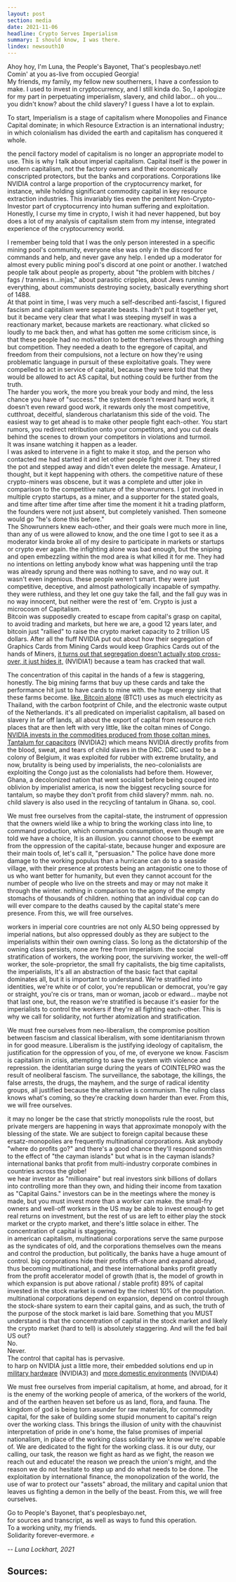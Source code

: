 ```yaml
---
layout: post
section: media
date: 2021-11-06
headline: Crypto Serves Imperialism
summary: I should know, I was there.
lindex: newsouth10
---
```

Ahoy hoy, I'm Luna, the People's Bayonet, That's peoplesbayo.net!  
Comin' at you as-live from occupied Georgia!  
My friends, my family, my fellow new southerners, I have a confession to make. I used to invest in cryptocurrency, and I still kinda do. So, I apologize for my part in perpetuating imperialism, slavery, and child labor... oh you... you didn't know? about the child slavery? I guess I have a lot to explain.

To start, Imperialism is a stage of capitalism where Monopolies and Finance Capital dominate; in which Resource Extraction is an international industry; in which colonialism has divided the earth and capitalism has conquered it whole.

the pencil factory model of capitalism is no longer an appropriate model to use. This is why I talk about imperial capitalism. Capital itself is the power in modern capitalism, not the factory owners and their economically conscripted protectors, but the banks and corporations. Corporations like NVIDIA control a large proportion of the cryptocurrency market, for instance, while holding significant commodity capital in key resource extraction industries. This invariably ties even the penitent Non-Crypto-Investor part of cryptocurrency into human suffering and exploitation. Honestly, I curse my time in crypto, I wish it had never happened, but boy does a lot of my analysis of capitalism stem from my intense, integrated experience of the cryptocurrency world.

I remember being told that I was the only person interested in a specific mining pool's community, everyone else was only in the discord for commands and help, and never gave any help. I ended up a moderator for almost every public mining pool's discord at one point or another. I watched people talk about people as property, about "the problem with bitches / fags / trannies n...injas," about parasitic cripples, about Jews running everything, about communists destroying society, basically everything short of 1488.  
At that point in time, I was very much a self-described anti-fascist, I figured fascism and capitalism were separate beasts. I hadn't put it together yet, but it became very clear that what I was steeping myself in was a reactionary market, because markets are reactionary. what clicked so loudly to me back then, and what has gotten me some criticism since, is that these people had no motivation to better themselves through anything but competition. They needed a death to the egregore of capital, and freedom from their compulsions, not a lecture on how they're using problematic language in pursuit of these exploitative goals. They were compelled to act in service of capital, because they were told that they would be allowed to act AS capital, but nothing could be further from the truth.  
The harder you work, the more you break your body and mind, the less chance you have of "success." the system doesn't reward hard work, it doesn't even reward good work, it rewards only the most competitive, cutthroat, deceitful, slanderous charlatanism this side of the void. The easiest way to get ahead is to make other people fight each-other. You start rumors, you redirect retribution onto your competitors, and you cut deals behind the scenes to drown your competitors in violations and turmoil.  
It was insane watching it happen as a leader.  
I was asked to intervene in a fight to make it stop, and the person who contacted me had started it and let other people fight over it. They stirred the pot and stepped away and didn't even delete the message. Amateur, I thought, but it kept happening with others. the competitive nature of these crypto-miners was obscene, but it was a complete and utter joke in comparison to the competitive nature of the showrunners. I got involved in multiple crypto startups, as a miner, and a supporter for the stated goals, and time after time after time after time the moment it hit a trading platform, the founders were not just absent, but completely vanished. Then someone would go "he's done this before."  
The Showrunners knew each-other, and their goals were much more in line, than any of us were allowed to know, and the one time I got to see it as a moderator kinda broke all of my desire to participate in markets or startups or crypto ever again. the infighting alone was bad enough, but the sniping and open embezzling within the mod area is what killed it for me. They had no intentions on letting anybody know what was happening until the trap was already sprung and there was nothing to save, and no way out. it wasn't even ingenious. these people weren't smart. they were just competitive, deceptive, and almost pathologically incapable of sympathy. they were ruthless, and they let one guy take the fall, and the fall guy was in no way innocent, but neither were the rest of 'em. Crypto is just a microcosm of Capitalism.  
Bitcoin was supposedly created to escape from capital's grasp on capital, to avoid trading and markets, but here we are, a good 12 years later, and bitcoin just "rallied" to raise the crypto market capacity to 2 trillion US dollars.
After all the fluff NVIDIA put out about how their segregation of Graphics Cards from Mining Cards would keep Graphics Cards out of the hands of Miners, [it turns out that segregation doesn't actually stop cross-over, it just hides it,][NVIDIA1] (NVIDIA1) because a team has cracked that wall.

The concentration of this capital in the hands of a few is staggering, honestly. The big mining farms that buy up these cards and take the performance hit just to have cards to mine with. the huge energy sink that these farms become. [like, Bitcoin alone][BTC1] (BTC1) uses as much electricity as Thailand, with the carbon footprint of Chile, and the electronic waste output of the Netherlands. it's all predicated on imperialist capitalism, all based on slavery in far off lands, all about the export of capital from resource rich places that are then left with very little, like the coltan mines of Congo.
[NVIDIA invests in the commodities produced from those coltan mines, Tantalum for capacitors][NVIDIA2] (NVIDIA2) which means NVIDIA directly profits from the blood, sweat, and tears of child slaves in the DRC.
DRC used to be a colony of Belgium, it was exploited for rubber with extreme brutality, and now, brutality is being used by imperialists, the neo-colonialists are exploiting the Congo just as the colonialists had before them.
However, Ghana, a decolonized nation that went socialist before being couped into oblivion by imperialist america, is now the biggest recycling source for tantalum, so maybe they don't profit from child slavery? mmm. nah. no. child slavery is also used in the recycling of tantalum in Ghana. so, cool.

We must free ourselves from the capital-state, the instrument of oppression that the owners wield like a whip to bring the working class into line, to command production, which commands consumption, even though we are told we have a choice, It is an illusion. you cannot choose to be exempt from the oppression of the capital-state, because hunger and exposure are their main tools of, let's call it, "persuasion." The police have done more damage to the working populus than a hurricane can do to a seaside village, with their presence at protests being an antagonistic one to those of us who want better for humanity, but even they cannot account for the number of people who live on the streets and may or may not make it through the winter. nothing in comparison to the agony of the empty stomachs of thousands of children. nothing that an individual cop can do will ever compare to the deaths caused by the capital state's mere presence. From this, we will free ourselves.

workers in imperial core countries are not only ALSO being oppressed by imperial nations, but also oppressed doubly as they are subject to the imperialists within their own owning class. So long as the dictatorship of the owning class persists, none are free from imperialism. the social stratification of workers, the working poor, the surviving worker, the well-off worker, the sole-proprietor, the small fry capitalists, the big time capitalists, the imperialists, It's all an abstraction of the basic fact that capital dominates all, but it is important to understand. We're stratified into identities, we're white or of color, you're republican or democrat, you're gay or straight, you're cis or trans, man or woman, jacob or edward... maybe not that last one, but, the reason we're stratified is because it's easier for the imperialists to control the workers if they're all fighting each-other. This is why we call for solidarity, not further atomization and stratification.

We must free ourselves from neo-liberalism, the compromise position between fascism and classical liberalism, with some identitarianism thrown in for good measure. Liberalism is the justifying ideology of capitalism, the justification for the oppression of you, of me, of everyone we know. Fascism is capitalism in crisis, attempting to save the system with violence and repression. the identitarian surge during the years of COINTELPRO was the result of neoliberal fascism. The surveillance, the sabotage, the killings, the false arrests, the drugs, the mayhem, and the surge of radical identity groups, all justified because the alternative is communism. The ruling class knows what's coming, so they're cracking down harder than ever. From this, we will free ourselves.

it may no longer be the case that strictly monopolists rule the roost, but private mergers are happening in ways that approximate monopoly with the blessing of the state. We are subject to foreign capital because these ersatz-monopolies are frequently multinational corporations. Ask anybody "where do profits go?" and there's a good chance they'll respond somthin to the effect of "the cayman islands" but what is in the cayman islands? international banks that profit from multi-industry corporate combines in countries across the globe!  
we hear investor as "millionaire" but real investors sink billions of dollars into controlling more than they own, and hiding their income from taxation as "Capital Gains." investors can be in the meetings where the money is made, but you must invest more than a worker can make. the small-fry owners and well-off workers in the US may be able to invest enough to get real returns on investment, but the rest of us are left to either play the stock market or the crypto market, and there's little solace in either. The concentration of capital is staggering.  
in american capitalism, multinational corporations serve the same purpose as the syndicates of old, and the corporations themselves own the means and control the production, but politically, the banks have a huge amount of control. big corporations hide their profits off-shore and expand abroad, thus becoming multinational, and these international banks profit greatly from the profit accelerator model of growth (that is, the model of growth in which expansion is put above rational / stable profit)
89% of capital invested in the stock market is owned by the richest 10% of the population. multinational corporations depend on expansion, depend on control through the stock-share system to earn their capital gains, and as such, the truth of the purpose of the stock market is laid bare. Something that you MUST understand is that the concentration of capital in the stock market and likely the crypto market (hard to tell) is absolutely staggering.
And will the fed bail US out?  
No.  
Never.  
The control that capital has is pervasive.  
to harp on NVIDIA just a little more, their embedded solutions end up in [military hardware][NVIDIA3] (NVIDIA3) and [more domestic environments][NVIDIA4] (NVIDIA4)

We must free ourselves from imperial capitalism, at home, and abroad, for it is the enemy of the working people of america, of the workers of the world, and of the earthen heaven set before us as land, flora, and fauna. The kingdom of god is being torn asunder for raw materials, for commodity capital, for the sake of building some stupid monument to capital's reign over the working class. This brings the illusion of unity with the chauvinist interpretation of pride in one's home, the false promises of imperial nationalism, in place of the working class solidarity we know we're capable of. We are dedicated to the fight for the working class. it is our duty, our calling, our task, the reason we fight as hard as we fight, the reason we reach out and educate! the reason we preach the union's might, and the reason we do not hesitate to step up and do what needs to be done. The exploitation by international finance, the monopolization of the world, the use of war to protect our "assets" abroad, the military and capital union that leaves us fighting a demon in the belly of the beast. From this, we will free ourselves.

Go to People's Bayonet, that's peoplesbayo.net,  
for sources and transcript, as well as ways to fund this operation.  
To a working unity, my friends.  
Solidarity forever-evermore. ✊

*-- Luna Lockhart, 2021*

## Sources:

[BTC1]: https://digiconomist.net/bitcoin-energy-consumption

[NVIDIA1]: https://www.pcgamer.com/nvidias-mining-limiter-hacked-lhr-gpus-now-70-effective/

[NVIDIA2]: https://www.investors.com/news/nvidia-stock-wows-wall-street-esg-investing-fans-best-esg-stock/

[NVIDIA3]: https://militaryembedded.com/unmanned/isr/nvidia-hardware-partner-and-embedded-computing-supplier-connect-tech-acquired-by-heico

[NVIDIA4]: https://www.nvidia.com/en-us/industries/public-sector/
